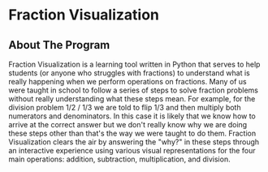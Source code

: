 # Fraction Visualization

## About The Program
Fraction Visualization is a learning tool written in Python that serves to help students (or anyone who struggles with fractions) to understand what is really happening when we perform operations on fractions. Many of us were taught in school to follow a series of steps to solve fraction problems without really understanding what these steps mean. For example, for the division problem 1/2 / 1/3 we are told to flip 1/3 and then multiply both numerators and denominators. In this case it is likely that we know how to arrive at the correct answer but we don't really know why we are doing these steps other than that's the way we were taught to do them. Fraction Visualization clears the air by answering the "why?" in these steps through an interactive experience using various visual representations for the four main operations: addition, subtraction, multiplication, and division.
